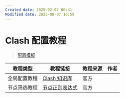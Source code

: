```yaml
---
Created date: 2025-02-07 00:41
Modified date: 2025-08-07 16:59
---
```

# Clash 配置教程

> [配置模板](https://github.com/LaolunsiG/PCR/tree/main/Config_File/Clash)

| 教程类型   | 教程链接                                                                                                                                          | 教程来源 | 作者  |
| ------ | --------------------------------------------------------------------------------------------------------------------------------------------- | ---- | --- |
| 全局配置教程 | [Clash 知识库](https://clash.wiki/)                                                                                                              | 官方   |     |
| 节点筛选教程 | [节点正则表达式](https://github.com/LaolunsiG/PCR/blob/main/Agency_Wiki/%E8%8A%82%E7%82%B9%E7%9A%84%E6%AD%A3%E5%88%99%E8%A1%A8%E8%BE%BE%E5%BC%8F.md) | 官方   |     |
